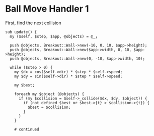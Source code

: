 # Ball Move Handler 1

First, find the next collision

    sub update() {
      my ($self, $step, $app, @objects) = @_;

      push @objects, Breakout::Wall->new(-10, 0, 10, $app->height);
      push @objects, Breakout::Wall->new($app->width, 0, 10, $app->height);
      push @objects, Breakout::Wall->new(0, -10, $app->width, 10);

      while ($step > 0) {
        my $dx = cos($self->dir) * $step * $self->speed;
        my $dy = sin($self->dir) * $step * $self->speed;

        my $best;

        foreach my $object (@objects) {
          if (my $collision = $self->_collide($dx, $dy, $object)) {
            if (not defined $best or $best->{t} > $collision->{t}) {
              $best = $collision;
            }
          }
        }

        # continued
